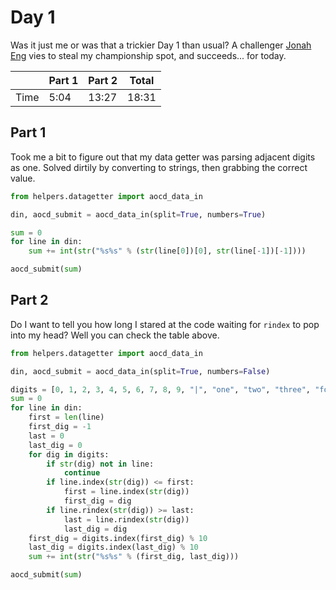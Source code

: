 # Day 1
Was it just me or was that a trickier Day 1 than usual? A challenger [Jonah Eng](https://github.com/engjonah/advent_of_code) vies to steal my championship spot, and succeeds... for today.

|      | Part 1 | Part 2 | Total |
|------|--------|--------|-------|
| Time | 5:04   | 13:27  | 18:31 |

## Part 1
Took me a bit to figure out that my data getter was parsing adjacent digits as one. Solved dirtily by converting to strings, then grabbing the correct value.
```python
from helpers.datagetter import aocd_data_in

din, aocd_submit = aocd_data_in(split=True, numbers=True)

sum = 0
for line in din:
    sum += int(str("%s%s" % (str(line[0])[0], str(line[-1])[-1])))

aocd_submit(sum)
```

## Part 2
Do I want to tell you how long I stared at the code waiting for `rindex` to pop into my head? Well you can check the table above.
```python
from helpers.datagetter import aocd_data_in

din, aocd_submit = aocd_data_in(split=True, numbers=False)

digits = [0, 1, 2, 3, 4, 5, 6, 7, 8, 9, "|", "one", "two", "three", "four", "five", "six", "seven", "eight", "nine"]
sum = 0
for line in din:
    first = len(line)
    first_dig = -1
    last = 0
    last_dig = 0
    for dig in digits:
        if str(dig) not in line:
            continue
        if line.index(str(dig)) <= first:
            first = line.index(str(dig))
            first_dig = dig
        if line.rindex(str(dig)) >= last:
            last = line.rindex(str(dig))
            last_dig = dig
    first_dig = digits.index(first_dig) % 10
    last_dig = digits.index(last_dig) % 10
    sum += int(str("%s%s" % (first_dig, last_dig)))

aocd_submit(sum)
```